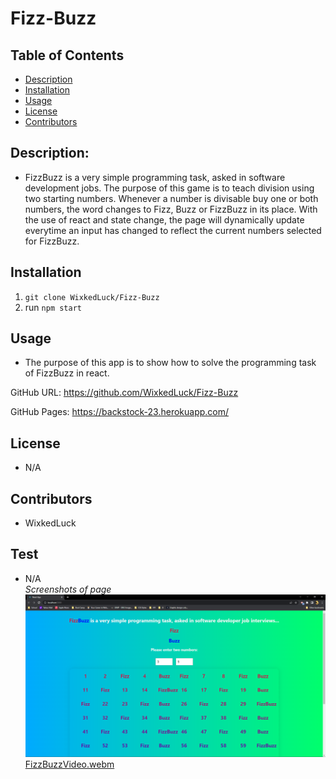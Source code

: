 # Fizz-Buzz

## Table of Contents

- [Description](#description)
- [Installation](#installation)
- [Usage](#usage)
- [License](#license)
- [Contributors](#Contributors)

## Description:

- FizzBuzz is a very simple programming task, asked in software development jobs. The purpose of this game is to teach division using two starting numbers. Whenever a number is divisable buy one or both numbers, the word changes to Fizz, Buzz or FizzBuzz in its place. With the use of react and state change, the page will dynamically update everytime an input has changed to reflect the current numbers selected for FizzBuzz. 

## Installation

1. `git clone WixkedLuck/Fizz-Buzz`
2. run `npm start`

## Usage

- The purpose of this app is to show how to solve the programming task of FizzBuzz in react. 

GitHub URL: https://github.com/WixkedLuck/Fizz-Buzz

GitHub Pages: https://backstock-23.herokuapp.com/

## License

- N/A<br/>

## Contributors

- WixkedLuck


## Test

- N/A <br/>
_Screenshots of page_
![FizzBuzz](./my-app/public/images/FizzBuzz.PNG)
[FizzBuzzVideo.webm](https://user-images.githubusercontent.com/91163168/197347996-a1270160-fb73-4adb-8d7e-cbfff41057df.webm)

